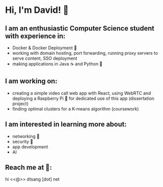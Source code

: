 # Hi, I'm David! 👋

## I am an enthusiastic Computer Science student with experience in:
- Docker & Docker Deployment 🐳
- working with domain hosting, port forwarding, running proxy servers to serve content, SSO deployment
- making applications in Java ☕ and Python 🐍

## I am working on:
- creating a simple video call web app with React, using WebRTC and deploying a Raspberry Pi 🍓 for dedicated use of this app (dissertation project)
- finding optimal clusters for a K-means algorithm (coursework)

## I am interested in learning more about:
- networking 🛜
- security 🔐
- app development
- AI

## Reach me at 📮:
hi  <<@>>  dtsang  [dot]  net
